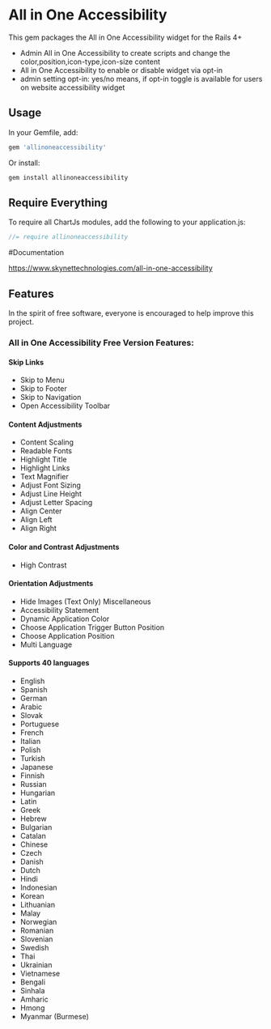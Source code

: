 # All in One Accessibility

This gem packages the All in One Accessibility widget for the Rails 4+ 

- Admin All in One Accessibility to create scripts and change the color,position,icon-type,icon-size content
- All in One Accessibility to enable or disable widget via opt-in
- admin setting opt-in: yes/no means, if opt-in toggle is available for users on website accessibility widget

## Usage

In your Gemfile, add:

```ruby
gem 'allinoneaccessibility'
```

Or install:

```ruby
gem install allinoneaccessibility
```

## Require Everything

To require all ChartJs modules, add the following to your application.js:

```javascript
//= require allinoneaccessibility
```

#Documentation

https://www.skynettechnologies.com/all-in-one-accessibility

## Features

In the spirit of free software, everyone is encouraged to help improve this project.

### All in One Accessibility Free Version Features:

#### Skip Links
- Skip to Menu
- Skip to Footer
- Skip to Navigation
- Open Accessibility Toolbar

#### Content Adjustments
- Content Scaling
- Readable Fonts
- Highlight Title
- Highlight Links
- Text Magnifier
- Adjust Font Sizing
- Adjust Line Height
- Adjust Letter Spacing
- Align Center
- Align Left
- Align Right

#### Color and Contrast Adjustments
- High Contrast

#### Orientation Adjustments
- Hide Images (Text Only)
  Miscellaneous
- Accessibility Statement
- Dynamic Application Color
- Choose Application Trigger Button Position
- Choose Application Position
- Multi Language

#### Supports 40 languages
- English
- Spanish
- German
- Arabic
- Slovak
- Portuguese
- French
- Italian
- Polish
- Turkish
- Japanese
- Finnish
- Russian
- Hungarian
- Latin
- Greek
- Hebrew
- Bulgarian
- Catalan
- Chinese
- Czech
- Danish
- Dutch
- Hindi
- Indonesian
- Korean
- Lithuanian
- Malay
- Norwegian
- Romanian
- Slovenian
- Swedish
- Thai
- Ukrainian
- Vietnamese
- Bengali
- Sinhala
- Amharic
- Hmong
- Myanmar (Burmese)
